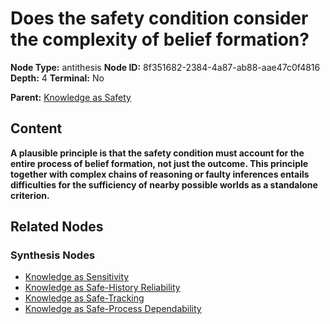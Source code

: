 # Does the safety condition consider the complexity of belief formation?

**Node Type:** antithesis
**Node ID:** 8f351682-2384-4a87-ab88-aae47c0f4816
**Depth:** 4
**Terminal:** No

**Parent:** [Knowledge as Safety](knowledge-as-safety-synthesis-951b308a-d743-471e-b239-8d05feac0df2.md)

## Content

**A plausible principle is that the safety condition must account for the entire process of belief formation, not just the outcome. This principle together with complex chains of reasoning or faulty inferences entails difficulties for the sufficiency of nearby possible worlds as a standalone criterion.**

## Related Nodes

### Synthesis Nodes

- [Knowledge as Sensitivity](knowledge-as-sensitivity-synthesis-c3a6f2c3-40a4-476c-975b-1cc5e08b089a.md)
- [Knowledge as Safe-History Reliability](knowledge-as-safe-history-reliability-synthesis-6c011c3e-62be-4488-8dab-9767421753f8.md)
- [Knowledge as Safe-Tracking](knowledge-as-safe-tracking-synthesis-ab07f7cd-962a-4f10-a6a3-b1904367121d.md)
- [Knowledge as Safe-Process Dependability](knowledge-as-safe-process-dependability-synthesis-cb58e7bf-0aea-4546-ae55-692924f6a70f.md)
